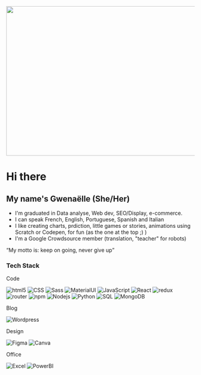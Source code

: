 
<img src="https://github.com/Gwenishere/Gwenishere/blob/master/colormove.gif" width=800px, height=400px>

# Hi there  
##  <span>My name's Gwenaëlle (She/Her)</span>

-  I'm graduated in Data analyse, Web dev, SEO/Display, e-commerce.
-  I can speak French, English, Portuguese, Spanish and Italian
-  I like creating charts, prdiction, little games or stories, animations using Scratch or Codepen, for fun (as the one at the top ;) )
-  I'm a Google Crowdsource member (translation, "teacher" for robots)

<q font-size=20px>My motto is: keep on going, never give up</q>

###  Tech  Stack

<div>
  <p>Code</p>
  <img alt="html5" src="https://img.shields.io/badge/-HTML5-E34F26?style=flat-square&logo=html5&logoColor=white" />
  <img alt="CSS" src="https://img.shields.io/badge/CSS%20-%231572B6.svg?style=flat-square&logo=css3&logoColor=white" />
  <img alt="Sass" src="https://img.shields.io/badge/-Sass-CC6699?style=flat-square&logo=sass&logoColor=white" />
  <img alt="MaterialUI" src="https://img.shields.io/badge/-Material--UI-0081CB?style=flat-square&logo=material-ui&logoColor=white" />
  <img alt="JavaScript" src="https://img.shields.io/badge/JavaScript%20-%23F7DF1E.svg?style=flat-square&logo=javascript&logoColor=black" />
  <img alt="React" src="https://img.shields.io/badge/-React-45b8d8?style=flat-square&logo=react&logoColor=white" />
  <img alt="redux" src="https://img.shields.io/badge/-Redux-764ABC?style=flat-square&logo=redux&logoColor=white" />
  <img alt="router" src="https://img.shields.io/badge/-React_Router-CA4245?style=flat-square&logo=react-router&logoColor=white" />
  <img alt="npm" src="https://img.shields.io/badge/-NPM-CB3837?style=flat-square&logo=npm&logoColor=white" />
  <img alt="Nodejs" src="https://img.shields.io/badge/-Nodejs-43853d?style=flat-square&logo=Node.js&logoColor=white" />
  <img alt="Python" src="https://img.shields.io/badge/-Python-23F7DF1E?style=flat-square&logo=C&logoColor=white" />
  <img alt="SQL" src="https://img.shields.io/badge/-SQL-43899d?style=flat-square&logo=mysql&logoColor=white" />
  <img alt="MongoDB" src="https://img.shields.io/badge/MongoDB-4EA94B?style=flat-square&logo=mongodb&logoColor=white" />
</div>
 
<div>
  <p>Blog</p>
    <img alt="Wordpress" src="https://img.shields.io/badge/Wordpress-21759B?style=flat-square&logo=wordpress&logoColor=white" />
  </div>

<div>
  <p>Design</p>
  
 <img alt="Figma" src="https://img.shields.io/badge/Figma-F24E1E?style=flat-square&logo=figma&logoColor=white" />
 <img alt="Canva" src="https://img.shields.io/badge/Canva-%2300C4CC.svg?&style=flat-square&logo=Canva&logoColor=white" />
  
  </div>

<div>
  <p>Office</p>
  
 <img alt="Excel" src="https://img.shields.io/badge/Microsoft_Excel-217346?style=flat-square&logo=microsoft-excel&logoColor=white" />
 <img alt="PowerBI" src="https://img.shields.io/badge/PowerBI-F2C811?style=flat-square&logo=Power%20BI&logoColor=white" />
  </div>


